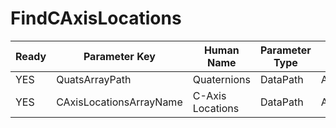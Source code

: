 # FindCAxisLocations #

| Ready | Parameter Key | Human Name | Parameter Type | Parameter Class |
|-------|---------------|------------|-----------------|----------------|
| YES | QuatsArrayPath | Quaternions | DataPath | ArraySelectionParameter |
| YES | CAxisLocationsArrayName | C-Axis Locations | DataPath | ArrayCreationParameter |
